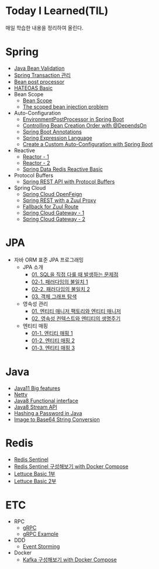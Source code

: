 # Today I Learned(TIL)
매일 학습한 내용을 정리하여 올린다.
# Spring
- [Java Bean Validation](https://github.com/leeyh0928/TIL/blob/master/Spring/20200427-java-bean-validation.md)
- [Spring Transaction 관리](https://github.com/leeyh0928/TIL/blob/master/Spring/20200513_spring_transaction.md)
- [Bean post processor](https://github.com/leeyh0928/TIL/blob/master/Spring/20200607-bean-post-processor.md)
- [HATEOAS Basic](https://github.com/leeyh0928/TIL/blob/master/Spring/20200609-spring-hateoas-basic.md)
- Bean Scope
    - [Bean Scope](https://github.com/leeyh0928/TIL/blob/master/Spring/20200605-bean-scope.md)
    - [The scoped bean injection problem](https://github.com/leeyh0928/TIL/blob/master/Spring/20200608-spring-inject-prototype-bean-into-singleton.md)
- Auto-Configuration
    - [EnvironmentPostProcessor in Spring Boot](https://github.com/leeyh0928/TIL/blob/master/Spring/20200610-EnvironmentPostProcessor-in-Spring-Boot.md)
    - [Controlling Bean Creation Order with @DependsOn](https://github.com/leeyh0928/TIL/blob/master/Spring/20200611-spring-depends-on.md)
    - [Spring Boot Annotations](https://github.com/leeyh0928/TIL/blob/master/Spring/20200614-spring-boot-annotations.md)
    - [Spring Expression Language](https://github.com/leeyh0928/TIL/blob/master/Spring/20200615-spring-expression-language.md)
    - [Create a Custom Auto-Configuration with Spring Boot](https://github.com/leeyh0928/TIL/blob/master/Spring/20200616-spring-boot-custom-auto-configuration.md)
- Reactive
    - [Reactor - 1](https://github.com/leeyh0928/TIL/blob/master/Spring/20200519-reactor.md)
    - [Reactor - 2](https://github.com/leeyh0928/TIL/blob/master/Spring/20200527-reactor-2.md)
    - [Spring Data Redis Reactive Basic](https://github.com/leeyh0928/TIL/blob/master/Spring/20200621-spring-data-redis-reactive.md)
- Protocol Buffers
    - [Spring REST API with Protocol Buffers](https://github.com/leeyh0928/TIL/blob/master/Spring/20200622-spring-rest-api-with-protocol-buffers.md)
- Spring Cloud
    - [Spring Cloud OpenFeign](https://github.com/leeyh0928/TIL/blob/master/Spring/20200623-spring-cloud-openfeign.md)
    - [Spring REST with a Zuul Proxy](https://github.com/leeyh0928/TIL/blob/master/Spring/20200624-spring-rest-with-zuul-proxy.md)
    - [Fallback for Zuul Route](https://github.com/leeyh0928/TIL/blob/master/Spring/20200625-spring-zuul-fallback-route.md)
    - [Spring Cloud Gateway - 1](https://github.com/leeyh0928/TIL/blob/master/Spring/20200628-spring-cloud-gateway-1.md)
    - [Spring Cloud Gateway - 2](https://github.com/leeyh0928/TIL/blob/master/Spring/20200629-spring-cloud-gateway-2.md)
# JPA
* 자바 ORM 표준 JPA 프로그래밍
    * JPA 소개
        * [01. SQL을 직접 다룰 때 발생하는 문제점](https://github.com/leeyh0928/TIL/blob/master/JPA/books/java_orm_standard_jpa_programing/20200512_1.1_problems_when_dealing_with_SQL_directly.md)
        * [02-1. 패러다임의 불일치 1](https://github.com/leeyh0928/TIL/blob/master/JPA/books/java_orm_standard_jpa_programing/20200514_1.2_paradigm_mismatch-1.md)
        * [02-2. 패러다임의 불일치 2](https://github.com/leeyh0928/TIL/blob/master/JPA/books/java_orm_standard_jpa_programing/20200515_1.2_paradigm_mismatch-2.md)
        * [03. 객체 그래프 탐색](https://github.com/leeyh0928/TIL/blob/master/JPA/books/java_orm_standard_jpa_programing/20200517_1.3_object_graph_navigation.md)
    * 영속성 관리
        * [01. 엔티티 매니저 팩토리와 엔티티 매니저](https://github.com/leeyh0928/TIL/blob/master/JPA/books/java_orm_standard_jpa_programing/20200524_3.1_entity_manager_factory_and_entity_manager.md)
        * [02. 영속성 컨텍스트와 엔티티의 생명주기](https://github.com/leeyh0928/TIL/blob/master/JPA/books/java_orm_standard_jpa_programing/20200526_3.2-3_persistence_context_and_life_cycle.md)
    * 엔티티 매핑
        * [01-1. 엔티티 매핑 1](https://github.com/leeyh0928/TIL/blob/master/JPA/books/java_orm_standard_jpa_programing/20200601-4.entity-mapping-1.md)
        * [01-2. 엔티티 매핑 2](https://github.com/leeyh0928/TIL/blob/master/JPA/books/java_orm_standard_jpa_programing/20200602-4.entity-mappping-2.md)
        * [01-3. 엔티티 매핑 3](https://github.com/leeyh0928/TIL/blob/master/JPA/books/java_orm_standard_jpa_programing/20200603-4.entity-mappping-3.md)
# Java
- [Java11 Big features](https://github.com/leeyh0928/TIL/blob/master/Java/20200428-java11-big-features.md)
- [Netty](https://github.com/leeyh0928/TIL/blob/master/Java/20200519-netty.md)
- [Java8 Functional interface](https://github.com/leeyh0928/TIL/blob/master/Java/20200429-functional-interface-in-java8.md)
- [Java8 Stream API](https://github.com/leeyh0928/TIL/blob/master/Java/20200531-stream-api-in-java8.md)
- [Hashing a Password in Java](https://github.com/leeyh0928/TIL/blob/master/Java/20200617-java-password-hashing.md)
- [Image to Base64 String Conversion](https://github.com/leeyh0928/TIL/blob/master/Java/20200618-java-base64-image-string.md)
# Redis
- [Redis Sentinel](https://github.com/leeyh0928/TIL/blob/master/Redis/20200504-redis-sentinel.md)
- [Redis Sentinel 구성해보기 with Docker Compose](https://github.com/leeyh0928/TIL/blob/master/Redis/20200507-docker-redis-sentinel.md)
- [Lettuce Basic 1부](https://github.com/leeyh0928/TIL/blob/master/Redis/20200508-java-redis-lettuce-1.md)
- [Lettuce Basic 2부](https://github.com/leeyh0928/TIL/blob/master/Redis/20200511-java-redis-lettuce-2.md)
# ETC
* RPC
    * [gRPC](https://github.com/leeyh0928/TIL/blob/master/etc/20200520-gRPC.md)
    * [gRPC Example](https://github.com/leeyh0928/TIL/blob/master/etc/20200521-gRPC-example.md)
* DDD
    * [Event Storming](https://github.com/leeyh0928/TIL/blob/master/etc/20200525-event-storming.md)
* Docker
    * [Kafka 구성해보기 with Docker Compose](https://github.com/leeyh0928/TIL/blob/master/etc/20200527-kafka-docker.md)